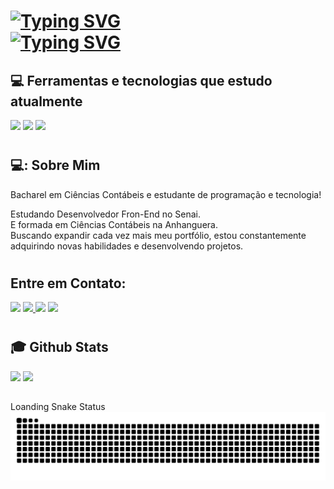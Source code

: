 <h1> 
  <a href="https://git.io/typing-svg">
    <img src="https://readme-typing-svg.herokuapp.com?font=Fira+Code&pause=1000&random=false&width=435&lines=Ol%C3%A1!%F0%9F%91%8B+Sou+a+Elaine+Sena..." alt="Typing SVG" /> <br>
    <img src="https://readme-typing-svg.herokuapp.com?font=Fira+Code&pause=1000&random=false&width=435&lines=+Bem+vindos+ao+meu+portfolio!" alt="Typing SVG" />
  </a> 
</h1>

<h2> 💻 Ferramentas e tecnologias que estudo atualmente </h2>
<div>
  <img src="https://img.shields.io/badge/HTML5-f56320?style=for-the-badge&logo=html5&logoColor=white"></a>
  <img src="https://img.shields.io/badge/CSS3-2079f5?style=for-the-badge&logo=css3&logoColor=white"></a>
  <img src="https://img.shields.io/badge/JavaScript-d0d02f?style=for-the-badge&logo=javascript&logoColor=black"></a>
  <!-- <img src="https://img.shields.io/badge/Github-1a1e21?style=for-the-badge&logo=github&logoColor=white"></a>
  <img src="https://img.shields.io/badge/Ilustrator-f8a829?style=for-the-badge&logo=adobeillustrator&logoColor=white"></a>
  <img src="https://img.shields.io/badge/Photoshop-35b4e8?style=for-the-badge&logo=adobephotoshop&logoColor=white"></a>
  <img src="https://img.shields.io/badge/Canva-5cceff?style=for-the-badge&logo=canva&logoColor=black"></a> -->
</div>
  
 #
<h2> 💻: Sobre Mim </h2>

<div>
  <p>Bacharel em Ciências Contábeis e estudante de programação e tecnologia!</p>
</div>

Estudando Desenvolvedor Fron-End no Senai. <br>
E formada em Ciências Contábeis na Anhanguera.<br> 
Buscando expandir cada vez mais meu portfólio, estou constantemente adquirindo novas habilidades e desenvolvendo projetos.<br>

#
<h2> Entre em Contato: </h2>
<div>
  <a href="https://www.instagram.com/_esena/" target="_blank">
    <img src="https://img.shields.io/badge/-Instagram-%23E4405F?style=for-the-badge&logo=instagram&logoColor=white"></a>
 	<a href="https://www.facebook.com/elaine.ssena" target="_blank">
    <img src="https://img.shields.io/badge/-Facebook-3b5998?style=for-the-badge&logo=instagram&logoColor=white"> </a>
 	<a href="mailto:elainesenadev@gmail.com"> <img src="https://img.shields.io/badge/-Gmail-00a368?style=for-the-badge&logo=gmail&logoColor=white"></a>
  <a href="https://www.linkedin.com/in/elaine-ssena/" target="_blank"><img src="https://img.shields.io/badge/-LinkedIn-%230077B5?style=for-the-badge&logo=linkedin&logoColor=white"></a> 
</div>

 #
 ## :mortar_board: Github Stats
<div>
  <a href="https://github.com/ElaineSena"></a>
  <img height="180em" src="https://github-readme-stats.vercel.app/api?username=ElaineSena&show_icons=true&theme=dracula&include_all_commits=true&count_private=true"/>
  <img height="180em" src="https://github-readme-stats.vercel.app/api/top-langs/?username=ElaineSena&layout=compact&langs_count=7&theme=dracula"/>
</div>

##
<div>
Loanding Snake Status
</div>
<div>
  <picture align="center">    
    <img src="https://github.com/ElaineSena/ElaineSena/blob/main/snake-svg.svg">
  </picture>
</div>
